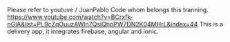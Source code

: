 Please refer to youtuve / JuanPablo Code whom belongs this tranning.
https://www.youtube.com/watch?v=BCrxfk-nGlA&list=PL9cZqOuuzAWln7QsiQhpPW7DN2K04MHrL&index=44
This is a delivery app, it integrates firebase, angular and ionic.
